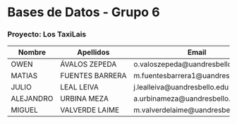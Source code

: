 # Bases de Datos - Grupo 6
### Proyecto: Los TaxiLais

<table>
    <thead>
        <tr>
            <th>Nombre</th>
            <th>Apellidos</th>
            <th>Email</th>
            <th>Grupo</th>
            <th>Proyecto</th>
        </tr>
    </thead>
    <tbody>
        <tr>
            <td>OWEN</td>
            <td>ÁVALOS ZEPEDA</td>
            <td>o.valoszepeda@uandresbello.edu</td>
            <td>6</td>
            <td>1</td>
        </tr>
        <tr>
            <td>MATIAS</td>
            <td>FUENTES&nbsp;BARRERA</td>
            <td>m.fuentesbarrera1@uandresbello.edu</td>
            <td>6</td>
            <td>1</td>
        </tr>
        <tr>
            <td>JULIO</td>
            <td>LEAL LEIVA</td>
            <td>j.lealleiva@uandresbello.edu</td>
            <td>6</td>
            <td>1</td>
        </tr>
        <tr>
            <td>ALEJANDRO</td>
            <td>URBINA MEZA</td>
            <td>a.urbinameza@uandresbello.edu</td>
            <td>6</td>
            <td>1</td>
        </tr>
        <tr>
            <td>MIGUEL</td>
            <td>VALVERDE LAIME</td>
            <td>m.valverdelaime@uandresbello.edu</td>
            <td>6</td>
            <td>1</td>
        </tr>
    </tbody>
</table>
